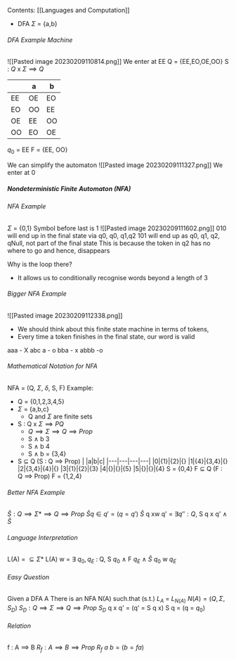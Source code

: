 Contents:
[[Languages and Computation]]

- DFA $\Sigma$ = {a,b}
###### DFA Example Machine
![[Pasted image 20230209110814.png]]
We enter
at EE
Q = {EE,EO,OE,OO}
S : $Q$ x $\Sigma \implies Q$ 

| | a | b |
|---|---|---|
|EE|OE|EO|
|EO|OO|EE|
|OE|EE|OO|
|OO|EO|OE|

$q_0$ = EE
F = {EE, OO}

We can simplify the automaton
![[Pasted image 20230209111327.png]]
We enter at 0
##### Nondeterministic Finite Automaton (NFA)
###### NFA Example
$\Sigma$  = {0,1} Symbol before last is 1
![[Pasted image 20230209111602.png]]
010 will end up in the final state via q0, q0, q1,q2
101 will end up as q0, q1, q2, qNull, not part of the final state
This is because the token in q2 has no where to go and hence, disappears

Why is the loop there?
- It allows us to conditionally recognise words beyond a length of 3


###### Bigger NFA Example
![[Pasted image 20230209112338.png]]
- We should think about this finite state machine in terms of tokens,
- Every time a token finishes in the final state, our word is valid

aaa - X
abc a - o
bba - x
abbb -o

###### Mathematical Notation for NFA
NFA = (Q, $\Sigma$, $\delta$, S, F)
Example:
- Q = {0,1,2,3,4,5}
- $\Sigma$ = {a,b,c}
	- Q and $\Sigma$ are finite sets
- S : Q x $\Sigma \implies PQ$ 
	- $Q  \implies \Sigma \implies Q \implies Prop$
	- S $\land$ b 3
	- S $\land$ b 4
	- S $\land$ b = {3,4}
- S $\subseteq$ Q (S : Q $\implies$ Prop)
| |a|b|c|
|---|---|---|---|
|0|{1}|{2}|{}
|1|{4}|{3,4}|{}
|2|{3,4}|{4}|{}
|3|{1}|{2}|{3}
|4|{}|{}|{5}
|5|{}|{}|{4}
S = {0,4}
F $\subseteq$ Q    (F : Q $\implies$ Prop)
F = {1,2,4}
###### Better NFA Example
$\hat{S}:Q \implies \Sigma* \implies Q \implies Prop$ 
$\hat{S} q \in q' = (q = q')$ 
$\hat{S}$ q xw q' = $\exists q'' : Q,$  S q x q' $\land$ $\hat{S}$

###### Language Interpretation
L(A) = $\subseteq \Sigma*$
L(A) w = $\exists$ $q_0,q_E$ : Q, S $q_0$ $\land$ F $q_E$ $\land$ $\hat{S}$ $q_0$ w $q_E$ 

###### Easy Question
Given a DFA A
There is an NFA N(A)
such.that (s.t.) $L_A$ = $L_{N(A)}$ 
$N(A) = (Q,\Sigma,S_D)$
$S_D : Q \implies \Sigma \implies Q \implies Prop$ 
$S_D$ q x q' = (q' = S q x)
S q = (q = $q_0$)

###### Relation
f : A $\implies$ B
$R_f : A \implies B \implies Prop$
$R_f$  $a$ $b = (b = fa)$


